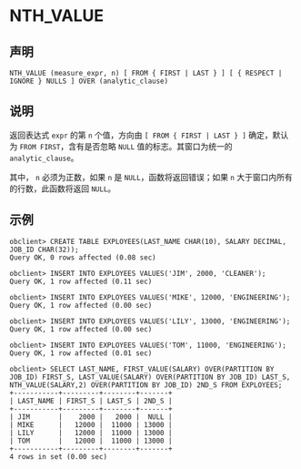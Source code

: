 NTH_VALUE
==============================



声明
-----------------------

```unknow
NTH_VALUE (measure_expr, n) [ FROM { FIRST | LAST } ] [ { RESPECT | IGNORE } NULLS ] OVER (analytic_clause)
```



说明
-----------------------

返回表达式 `expr` 的第 `n` 个值，方向由 `[ FROM { FIRST | LAST } ]` 确定，默认为 `FROM FIRST`，含有是否忽略 `NULL` 值的标志。其窗口为统一的 `analytic_clause`。

其中， `n` 必须为正数，如果 `n` 是 `NULL`，函数将返回错误；如果 `n` 大于窗口内所有的行数，此函数将返回 `NULL`。

示例
-----------------------

```unknow
obclient> CREATE TABLE EXPLOYEES(LAST_NAME CHAR(10), SALARY DECIMAL, JOB_ID CHAR(32));
Query OK, 0 rows affected (0.08 sec)

obclient> INSERT INTO EXPLOYEES VALUES('JIM', 2000, 'CLEANER');
Query OK, 1 row affected (0.11 sec)

obclient> INSERT INTO EXPLOYEES VALUES('MIKE', 12000, 'ENGINEERING');
Query OK, 1 row affected (0.00 sec)

obclient> INSERT INTO EXPLOYEES VALUES('LILY', 13000, 'ENGINEERING');
Query OK, 1 row affected (0.00 sec)

obclient> INSERT INTO EXPLOYEES VALUES('TOM', 11000, 'ENGINEERING');
Query OK, 1 row affected (0.01 sec)

obclient> SELECT LAST_NAME, FIRST_VALUE(SALARY) OVER(PARTITION BY JOB_ID) FIRST_S, LAST_VALUE(SALARY) OVER(PARTITION BY JOB_ID) LAST_S, NTH_VALUE(SALARY,2) OVER(PARTITION BY JOB_ID) 2ND_S FROM EXPLOYEES;
+-----------+---------+--------+-------+
| LAST_NAME | FIRST_S | LAST_S | 2ND_S |
+-----------+---------+--------+-------+
| JIM       |    2000 |   2000 |  NULL |
| MIKE      |   12000 |  11000 | 13000 |
| LILY      |   12000 |  11000 | 13000 |
| TOM       |   12000 |  11000 | 13000 |
+-----------+---------+--------+-------+
4 rows in set (0.00 sec)
```
